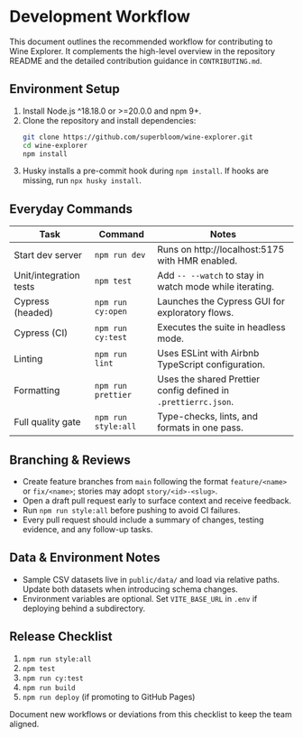 # Development Workflow

This document outlines the recommended workflow for contributing to Wine Explorer. It complements the high-level overview in the repository README and the detailed contribution guidance in `CONTRIBUTING.md`.

## Environment Setup

1. Install Node.js ^18.18.0 or >=20.0.0 and npm 9+.
2. Clone the repository and install dependencies:
   ```bash
   git clone https://github.com/superbloom/wine-explorer.git
   cd wine-explorer
   npm install
   ```
3. Husky installs a pre-commit hook during `npm install`. If hooks are missing, run `npx husky install`.

## Everyday Commands

| Task                   | Command             | Notes                                                          |
| ---------------------- | ------------------- | -------------------------------------------------------------- |
| Start dev server       | `npm run dev`       | Runs on http://localhost:5175 with HMR enabled.                |
| Unit/integration tests | `npm test`          | Add `-- --watch` to stay in watch mode while iterating.        |
| Cypress (headed)       | `npm run cy:open`   | Launches the Cypress GUI for exploratory flows.                |
| Cypress (CI)           | `npm run cy:test`   | Executes the suite in headless mode.                           |
| Linting                | `npm run lint`      | Uses ESLint with Airbnb TypeScript configuration.              |
| Formatting             | `npm run prettier`  | Uses the shared Prettier config defined in `.prettierrc.json`. |
| Full quality gate      | `npm run style:all` | Type-checks, lints, and formats in one pass.                   |

## Branching & Reviews

- Create feature branches from `main` following the format `feature/<name>` or `fix/<name>`; stories may adopt `story/<id>-<slug>`.
- Open a draft pull request early to surface context and receive feedback.
- Run `npm run style:all` before pushing to avoid CI failures.
- Every pull request should include a summary of changes, testing evidence, and any follow-up tasks.

## Data & Environment Notes

- Sample CSV datasets live in `public/data/` and load via relative paths. Update both datasets when introducing schema changes.
- Environment variables are optional. Set `VITE_BASE_URL` in `.env` if deploying behind a subdirectory.

## Release Checklist

1. `npm run style:all`
2. `npm test`
3. `npm run cy:test`
4. `npm run build`
5. `npm run deploy` (if promoting to GitHub Pages)

Document new workflows or deviations from this checklist to keep the team aligned.
